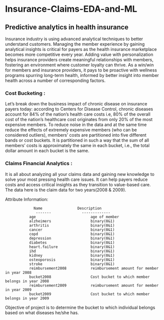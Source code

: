 # Insurance-Claims-EDA-and-ML

##                                        Predictive analytics in health insurance

Insurance industry is using advanced analytical techniques to better understand customers. Managing the member experience by gaining analytical insights is critical for payers as the health insurance marketplace becomes more competitive every year. Adding value with personalization helps insurance providers create meaningful relationships with members, fostering an environment where customer loyalty can thrive. As a win/win for members and insurance providers, it pays to be proactive with wellness programs spurring long-term health, informed by better insight into member health across a number of corresponding factors.

### Cost Bucketing : 
Let’s break down the business impact of chronic disease on insurance payers today: according to Centers for Disease Control, chronic diseases account for 84% of the nation’s health care costs i.e, 80% of the overall cost of the nation’s healthcare cost originates from only 20% of the most expensive members.
To reduce noise in the data and at the same time reduce the effects of extremely expensive members (who can be considered outliers), members’ costs are partitioned into five different bands or cost buckets. It is partitioned in such a way that the sum of all members’ costs is approximately the same in each bucket, i.e., the total dollar amount in each bucket is the same.

### Claims Financial Analytics :
It is all about analyzing all your claims data and gaining new knowledge to solve your most pressing health care issues. It can help payers reduce costs and access critical insights as they transition to value-based care.
The data here is the claim data for two years(2008 & 2009).

Attribute Information:

                 Name		         Description
	              -------		       -------------
	           age                         age of member
               alzheimers                  binary(0&1)
               arthritis                   binary(0&1)
               cancer                      binary(0&1)
               copd                        binary(0&1)
               depression                  binary(0&1)
               diabetes                    binary(0&1)
               heart.failure               binary(0&1)
               ihd                         binary(0&1)
               kidney                      binary(0&1)
               osteoporosis                binary(0&1)
               stroke                      binary(0&1)
               reimbursement2008           reimbursement amount for member in year 2008
               bucket2008                  Cost bucket to which member belongs in year 2008
               reimbursement2009           reimbursement amount for member in year 2009
               bucket2009                  Cost bucket to which member belongs in year 2009




Objective of project is to determine the bucket to which individual belongs based on what diseases he/she has.
